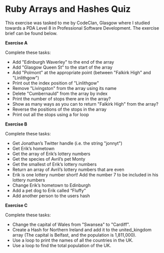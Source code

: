 # Ruby Arrays and Hashes Quiz

This exercise was tasked to me by CodeClan, Glasgow where I studied towards a PDA Level 8 in Professional Software Development. The exercise brief can be found below.

**Exercise A**

Complete these tasks:
- Add "Edinburgh Waverley" to the end of the array
- Add "Glasgow Queen St" to the start of the array
- Add "Polmont" at the appropriate point (between "Falkirk High" and "Linlithgow")
- Print out the index position of "Linlithgow"
- Remove "Livingston" from the array using its name
- Delete "Cumbernauld" from the array by index
- Print the number of stops there are in the array?
- Show as many ways as you can to return "Falkirk High" from the array?
- Reverse the positions of the stops in the array
- Print out all the stops using a for loop

**Exercise B**

Complete these tasks:
- Get Jonathan’s Twitter handle (i.e. the string "jonnyt")
- Get Erik’s hometown
- Get the array of Erik’s lottery numbers
- Get the species of Avril’s pet Monty
- Get the smallest of Erik’s lottery numbers
- Return an array of Avril’s lottery numbers that are even
- Erik is one lottery number short! Add the number 7 to be included in his lottery numbers
- Change Erik’s hometown to Edinburgh
- Add a pet dog to Erik called “Fluffy”
- Add another person to the users hash

**Exercise C**

Complete these tasks:
- Change the capital of Wales from "Swansea" to "Cardiff".
- Create a Hash for Northern Ireland and add it to the united_kingdom array (The capital is Belfast, and the population is 1,811,000).
- Use a loop to print the names of all the countries in the UK.
- Use a loop to find the total population of the UK.
